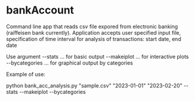# bankAccount

Command line app that reads csv file expored from electronic banking (raiffeisen bank currently).
Application accepts user specified input file, specification of time interval for analysis of transactions: start date, end date 

Use argument
  --stats  ...  for basic output
  --makeiplot  ...  for interactive plots
  --bycategories  ...  for graphical output by categories
  
  
Example of use:

python bank_acc_analysis.py "sample.csv" "2023-01-01" "2023-02-20" --stats --makeiplot --bycategories

